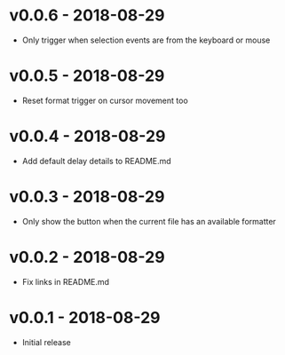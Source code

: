 # v0.0.6 - 2018-08-29
- Only trigger when selection events are from the keyboard or mouse

# v0.0.5 - 2018-08-29
- Reset format trigger on cursor movement too

# v0.0.4 - 2018-08-29
- Add default delay details to README.md

# v0.0.3 - 2018-08-29
- Only show the button when the current file has an available formatter

# v0.0.2 - 2018-08-29
- Fix links in README.md

# v0.0.1 - 2018-08-29
- Initial release

